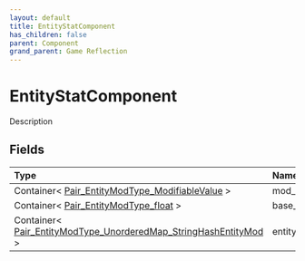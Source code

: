 ```yaml
---
layout: default
title: EntityStatComponent
has_children: false
parent: Component
grand_parent: Game Reflection
---
```

# EntityStatComponent
Description 

## Fields

| Type | Name |
|:----------|:--------------|
| Container< [Pair_EntityModType_ModifiableValue](/riftbreaker-wiki/docs/game-reflection/classes/pair__entity_mod_type__modifiable_value/) > | mod_stats |
| Container< [Pair_EntityModType_float](/riftbreaker-wiki/docs/game-reflection/classes/pair__entity_mod_type_float/) > | base_stats |
| Container< [Pair_EntityModType_UnorderedMap_StringHashEntityMod](/riftbreaker-wiki/docs/game-reflection/classes/pair__entity_mod_type__unordered_map__string_hash_entity_mod/) > | entity_mods |

